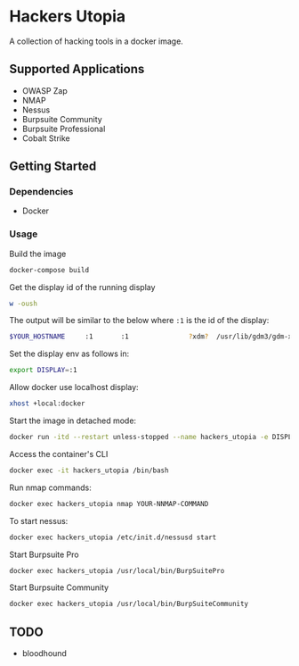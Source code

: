 # Hackers Utopia

A collection of hacking tools in a docker image.
  
## Supported Applications

- OWASP Zap
- NMAP
- Nessus
- Burpsuite Community
- Burpsuite Professional
- Cobalt Strike
  
## Getting Started

### Dependencies

- Docker

### Usage

Build the image

```bash
docker-compose build
```

Get the display id of the running display

```bash
w -oush
```

The output will be similar to the below where `:1` is the id of the display:

```bash
$YOUR_HOSTNAME     :1       :1               ?xdm?  /usr/lib/gdm3/gdm-x-session --run-script env GNOME_SHELL_SESSION_MODE=ubuntu gnome-session --session=ubuntu
```

Set the display env as follows in:

```bash
export DISPLAY=:1
```

Allow docker use localhost display:

```bash
xhost +local:docker 
```

Start the image in detached mode:

```bash
docker run -itd --restart unless-stopped --name hackers_utopia -e DISPLAY=$DISPLAY -v /tmp/.X11-unix:/tmp/.X11-unix -v "$PWD":/APP -p 8834:8834 berryliumsec/hackers_utopia 
```

Access the container's CLI

```bash
docker exec -it hackers_utopia /bin/bash
```

Run nmap commands:

```bash
docker exec hackers_utopia nmap YOUR-NNMAP-COMMAND
```

To start nessus:

```bash
docker exec hackers_utopia /etc/init.d/nessusd start
```

Start Burpsuite Pro

```bash
docker exec hackers_utopia /usr/local/bin/BurpSuitePro
```

Start Burpsuite Community

```bash
docker exec hackers_utopia /usr/local/bin/BurpSuiteCommunity
```


## TODO

- bloodhound